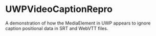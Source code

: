# UWPVideoCaptionRepro
A demonstration of how the MediaElement in UWP appears to ignore caption positional data in SRT and WebVTT files.
